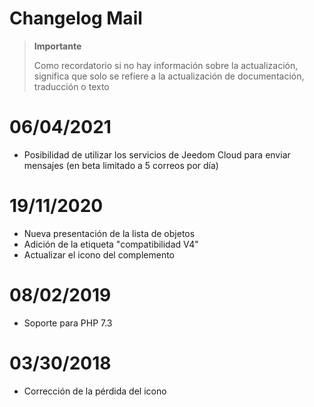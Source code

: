 # Changelog Mail

>**Importante**
>
>Como recordatorio si no hay información sobre la actualización, significa que solo se refiere a la actualización de documentación, traducción o texto

# 06/04/2021

- Posibilidad de utilizar los servicios de Jeedom Cloud para enviar mensajes (en beta limitado a 5 correos por día)

# 19/11/2020

- Nueva presentación de la lista de objetos
- Adición de la etiqueta "compatibilidad V4"
- Actualizar el icono del complemento

# 08/02/2019

- Soporte para PHP 7.3

# 03/30/2018

- Corrección de la pérdida del icono
